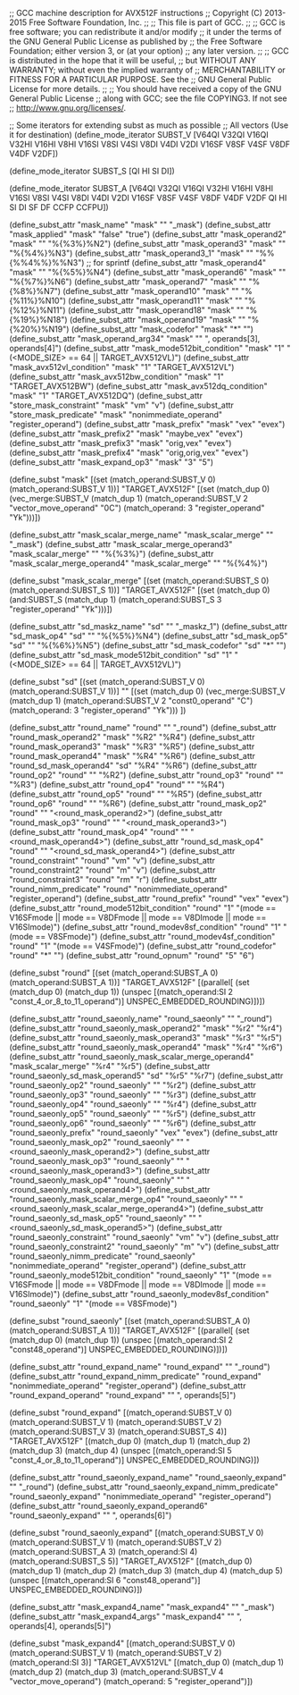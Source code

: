 ;; GCC machine description for AVX512F instructions
;; Copyright (C) 2013-2015 Free Software Foundation, Inc.
;;
;; This file is part of GCC.
;;
;; GCC is free software; you can redistribute it and/or modify
;; it under the terms of the GNU General Public License as published by
;; the Free Software Foundation; either version 3, or (at your option)
;; any later version.
;;
;; GCC is distributed in the hope that it will be useful,
;; but WITHOUT ANY WARRANTY; without even the implied warranty of
;; MERCHANTABILITY or FITNESS FOR A PARTICULAR PURPOSE.  See the
;; GNU General Public License for more details.
;;
;; You should have received a copy of the GNU General Public License
;; along with GCC; see the file COPYING3.  If not see
;; <http://www.gnu.org/licenses/>.

;; Some iterators for extending subst as much as possible
;; All vectors (Use it for destination)
(define_mode_iterator SUBST_V
  [V64QI V32QI V16QI
   V32HI V16HI V8HI
   V16SI V8SI  V4SI
   V8DI  V4DI  V2DI
   V16SF V8SF  V4SF
   V8DF  V4DF  V2DF])

(define_mode_iterator SUBST_S
  [QI HI SI DI])

(define_mode_iterator SUBST_A
  [V64QI V32QI V16QI
   V32HI V16HI V8HI
   V16SI V8SI  V4SI
   V8DI  V4DI  V2DI
   V16SF V8SF  V4SF
   V8DF  V4DF  V2DF
   QI HI SI DI SF DF
   CCFP CCFPU])

(define_subst_attr "mask_name" "mask" "" "_mask")
(define_subst_attr "mask_applied" "mask" "false" "true")
(define_subst_attr "mask_operand2" "mask" "" "%{%3%}%N2")
(define_subst_attr "mask_operand3" "mask" "" "%{%4%}%N3")
(define_subst_attr "mask_operand3_1" "mask" "" "%%{%%4%%}%%N3") ;; for sprintf
(define_subst_attr "mask_operand4" "mask" "" "%{%5%}%N4")
(define_subst_attr "mask_operand6" "mask" "" "%{%7%}%N6")
(define_subst_attr "mask_operand7" "mask" "" "%{%8%}%N7")
(define_subst_attr "mask_operand10" "mask" "" "%{%11%}%N10")
(define_subst_attr "mask_operand11" "mask" "" "%{%12%}%N11")
(define_subst_attr "mask_operand18" "mask" "" "%{%19%}%N18")
(define_subst_attr "mask_operand19" "mask" "" "%{%20%}%N19")
(define_subst_attr "mask_codefor" "mask" "*" "")
(define_subst_attr "mask_operand_arg34" "mask" "" ", operands[3], operands[4]")
(define_subst_attr "mask_mode512bit_condition" "mask" "1" "(<MODE_SIZE> == 64 || TARGET_AVX512VL)")
(define_subst_attr "mask_avx512vl_condition" "mask" "1" "TARGET_AVX512VL")
(define_subst_attr "mask_avx512bw_condition" "mask" "1" "TARGET_AVX512BW")
(define_subst_attr "mask_avx512dq_condition" "mask" "1" "TARGET_AVX512DQ")
(define_subst_attr "store_mask_constraint" "mask" "vm" "v")
(define_subst_attr "store_mask_predicate" "mask" "nonimmediate_operand" "register_operand")
(define_subst_attr "mask_prefix" "mask" "vex" "evex")
(define_subst_attr "mask_prefix2" "mask" "maybe_vex" "evex")
(define_subst_attr "mask_prefix3" "mask" "orig,vex" "evex")
(define_subst_attr "mask_prefix4" "mask" "orig,orig,vex" "evex")
(define_subst_attr "mask_expand_op3" "mask" "3" "5")

(define_subst "mask"
  [(set (match_operand:SUBST_V 0)
        (match_operand:SUBST_V 1))]
  "TARGET_AVX512F"
  [(set (match_dup 0)
        (vec_merge:SUBST_V
	  (match_dup 1)
	  (match_operand:SUBST_V 2 "vector_move_operand" "0C")
	  (match_operand:<avx512fmaskmode> 3 "register_operand" "Yk")))])

(define_subst_attr "mask_scalar_merge_name" "mask_scalar_merge" "" "_mask")
(define_subst_attr "mask_scalar_merge_operand3" "mask_scalar_merge" "" "%{%3%}")
(define_subst_attr "mask_scalar_merge_operand4" "mask_scalar_merge" "" "%{%4%}")

(define_subst "mask_scalar_merge"
  [(set (match_operand:SUBST_S 0)
        (match_operand:SUBST_S 1))]
  "TARGET_AVX512F"
  [(set (match_dup 0)
        (and:SUBST_S
	  (match_dup 1)
	  (match_operand:SUBST_S 3 "register_operand" "Yk")))])

(define_subst_attr "sd_maskz_name" "sd" "" "_maskz_1")
(define_subst_attr "sd_mask_op4" "sd" "" "%{%5%}%N4")
(define_subst_attr "sd_mask_op5" "sd" "" "%{%6%}%N5")
(define_subst_attr "sd_mask_codefor" "sd" "*" "")
(define_subst_attr "sd_mask_mode512bit_condition" "sd" "1" "(<MODE_SIZE> == 64 || TARGET_AVX512VL)")

(define_subst "sd"
 [(set (match_operand:SUBST_V 0)
       (match_operand:SUBST_V 1))]
 ""
 [(set (match_dup 0)
       (vec_merge:SUBST_V
	 (match_dup 1)
	 (match_operand:SUBST_V 2 "const0_operand" "C")
	 (match_operand:<avx512fmaskmode> 3 "register_operand" "Yk")))
])

(define_subst_attr "round_name" "round" "" "_round")
(define_subst_attr "round_mask_operand2" "mask" "%R2" "%R4")
(define_subst_attr "round_mask_operand3" "mask" "%R3" "%R5")
(define_subst_attr "round_mask_operand4" "mask" "%R4" "%R6")
(define_subst_attr "round_sd_mask_operand4" "sd" "%R4" "%R6")
(define_subst_attr "round_op2" "round" "" "%R2")
(define_subst_attr "round_op3" "round" "" "%R3")
(define_subst_attr "round_op4" "round" "" "%R4")
(define_subst_attr "round_op5" "round" "" "%R5")
(define_subst_attr "round_op6" "round" "" "%R6")
(define_subst_attr "round_mask_op2" "round" "" "<round_mask_operand2>")
(define_subst_attr "round_mask_op3" "round" "" "<round_mask_operand3>")
(define_subst_attr "round_mask_op4" "round" "" "<round_mask_operand4>")
(define_subst_attr "round_sd_mask_op4" "round" "" "<round_sd_mask_operand4>")
(define_subst_attr "round_constraint" "round" "vm" "v")
(define_subst_attr "round_constraint2" "round" "m" "v")
(define_subst_attr "round_constraint3" "round" "rm" "r")
(define_subst_attr "round_nimm_predicate" "round" "nonimmediate_operand" "register_operand")
(define_subst_attr "round_prefix" "round" "vex" "evex")
(define_subst_attr "round_mode512bit_condition" "round" "1" "(<MODE>mode == V16SFmode
							      || <MODE>mode == V8DFmode
							      || <MODE>mode == V8DImode
							      || <MODE>mode == V16SImode)")
(define_subst_attr "round_modev8sf_condition" "round" "1" "(<MODE>mode == V8SFmode)")
(define_subst_attr "round_modev4sf_condition" "round" "1" "(<MODE>mode == V4SFmode)")
(define_subst_attr "round_codefor" "round" "*" "")
(define_subst_attr "round_opnum" "round" "5" "6")

(define_subst "round"
  [(set (match_operand:SUBST_A 0)
        (match_operand:SUBST_A 1))]
  "TARGET_AVX512F"
  [(parallel[
     (set (match_dup 0)
          (match_dup 1))
     (unspec [(match_operand:SI 2 "const_4_or_8_to_11_operand")] UNSPEC_EMBEDDED_ROUNDING)])])

(define_subst_attr "round_saeonly_name" "round_saeonly" "" "_round")
(define_subst_attr "round_saeonly_mask_operand2" "mask" "%r2" "%r4")
(define_subst_attr "round_saeonly_mask_operand3" "mask" "%r3" "%r5")
(define_subst_attr "round_saeonly_mask_operand4" "mask" "%r4" "%r6")
(define_subst_attr "round_saeonly_mask_scalar_merge_operand4" "mask_scalar_merge" "%r4" "%r5")
(define_subst_attr "round_saeonly_sd_mask_operand5" "sd" "%r5" "%r7")
(define_subst_attr "round_saeonly_op2" "round_saeonly" "" "%r2")
(define_subst_attr "round_saeonly_op3" "round_saeonly" "" "%r3")
(define_subst_attr "round_saeonly_op4" "round_saeonly" "" "%r4")
(define_subst_attr "round_saeonly_op5" "round_saeonly" "" "%r5")
(define_subst_attr "round_saeonly_op6" "round_saeonly" "" "%r6")
(define_subst_attr "round_saeonly_prefix" "round_saeonly" "vex" "evex")
(define_subst_attr "round_saeonly_mask_op2" "round_saeonly" "" "<round_saeonly_mask_operand2>")
(define_subst_attr "round_saeonly_mask_op3" "round_saeonly" "" "<round_saeonly_mask_operand3>")
(define_subst_attr "round_saeonly_mask_op4" "round_saeonly" "" "<round_saeonly_mask_operand4>")
(define_subst_attr "round_saeonly_mask_scalar_merge_op4" "round_saeonly" "" "<round_saeonly_mask_scalar_merge_operand4>")
(define_subst_attr "round_saeonly_sd_mask_op5" "round_saeonly" "" "<round_saeonly_sd_mask_operand5>")
(define_subst_attr "round_saeonly_constraint" "round_saeonly" "vm" "v")
(define_subst_attr "round_saeonly_constraint2" "round_saeonly" "m" "v")
(define_subst_attr "round_saeonly_nimm_predicate" "round_saeonly" "nonimmediate_operand" "register_operand")
(define_subst_attr "round_saeonly_mode512bit_condition" "round_saeonly" "1" "(<MODE>mode == V16SFmode
									      || <MODE>mode == V8DFmode
									      || <MODE>mode == V8DImode
									      || <MODE>mode == V16SImode)")
(define_subst_attr "round_saeonly_modev8sf_condition" "round_saeonly" "1" "(<MODE>mode == V8SFmode)")

(define_subst "round_saeonly"
  [(set (match_operand:SUBST_A 0)
        (match_operand:SUBST_A 1))]
  "TARGET_AVX512F"
  [(parallel[
     (set (match_dup 0)
          (match_dup 1))
     (unspec [(match_operand:SI 2 "const48_operand")] UNSPEC_EMBEDDED_ROUNDING)])])

(define_subst_attr "round_expand_name" "round_expand" "" "_round")
(define_subst_attr "round_expand_nimm_predicate" "round_expand" "nonimmediate_operand" "register_operand")
(define_subst_attr "round_expand_operand" "round_expand" "" ", operands[5]")

(define_subst "round_expand"
 [(match_operand:SUBST_V 0)
  (match_operand:SUBST_V 1)
  (match_operand:SUBST_V 2)
  (match_operand:SUBST_V 3)
  (match_operand:SUBST_S 4)]
  "TARGET_AVX512F"
  [(match_dup 0)
   (match_dup 1)
   (match_dup 2)
   (match_dup 3)
   (match_dup 4)
   (unspec [(match_operand:SI 5 "const_4_or_8_to_11_operand")] UNSPEC_EMBEDDED_ROUNDING)])

(define_subst_attr "round_saeonly_expand_name" "round_saeonly_expand" "" "_round")
(define_subst_attr "round_saeonly_expand_nimm_predicate" "round_saeonly_expand" "nonimmediate_operand" "register_operand")
(define_subst_attr "round_saeonly_expand_operand6" "round_saeonly_expand" "" ", operands[6]")

(define_subst "round_saeonly_expand"
 [(match_operand:SUBST_V 0)
  (match_operand:SUBST_V 1)
  (match_operand:SUBST_V 2)
  (match_operand:SUBST_A 3)
  (match_operand:SI 4)
  (match_operand:SUBST_S 5)]
  "TARGET_AVX512F"
  [(match_dup 0)
   (match_dup 1)
   (match_dup 2)
   (match_dup 3)
   (match_dup 4)
   (match_dup 5)
   (unspec [(match_operand:SI 6 "const48_operand")] UNSPEC_EMBEDDED_ROUNDING)])

(define_subst_attr "mask_expand4_name" "mask_expand4" "" "_mask")
(define_subst_attr "mask_expand4_args" "mask_expand4" "" ", operands[4], operands[5]")

(define_subst "mask_expand4"
  [(match_operand:SUBST_V 0)
   (match_operand:SUBST_V 1)
   (match_operand:SUBST_V 2)
   (match_operand:SI 3)]
   "TARGET_AVX512VL"
   [(match_dup 0)
    (match_dup 1)
    (match_dup 2)
    (match_dup 3)
    (match_operand:SUBST_V 4 "vector_move_operand")
    (match_operand:<avx512fmaskmode> 5 "register_operand")])
